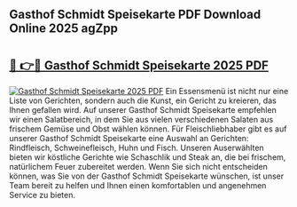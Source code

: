 ## Gasthof Schmidt Speisekarte PDF Download Online 2025 agZpp

# <h2><a href="http://gcb12n3.nevu.top/?p=Gasthof+Schmidt+Speisekarte">🔗 👉🔴 Gasthof Schmidt Speisekarte 2025 PDF</a></h2>

[![Gasthof Schmidt Speisekarte 2025 PDF](https://i.imgur.com/dBaPXMq.png)](http://gcb12n3.nevu.top/?p=Gasthof+Schmidt+Speisekarte)
Ein Essensmenü ist nicht nur eine Liste von Gerichten, sondern auch die Kunst, ein Gericht zu kreieren, das Ihnen gefallen wird. Auf unserer Gasthof Schmidt Speisekarte empfehlen wir einen Salatbereich, in dem Sie aus vielen verschiedenen Salaten aus frischem Gemüse und Obst wählen können. Für Fleischliebhaber gibt es auf unserer Gasthof Schmidt Speisekarte eine Auswahl an Gerichten: Rindfleisch, Schweinefleisch, Huhn und Fisch. Unseren Auserwählten bieten wir köstliche Gerichte wie Schaschlik und Steak an, die bei frischem, natürlichem Feuer zubereitet werden. Wenn Sie sich nicht entscheiden können, was Sie von der Gasthof Schmidt Speisekarte wünschen, ist unser Team bereit zu helfen und Ihnen einen komfortablen und angenehmen Service zu bieten.
